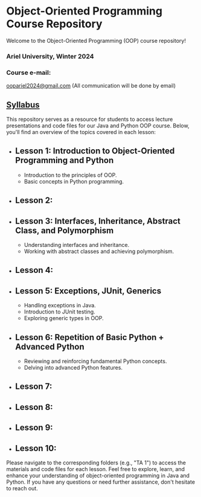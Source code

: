 # Object-Oriented Programming Course Repository 

Welcome to the Object-Oriented Programming (OOP) course repository! 
### Ariel University, Winter 2024

### Course e-mail: 
  oopariel2024@gmail.com (All communication will be done by email)

## [Syllabus](https://github.com/IlanSimchon/OOP_2023_Ariel/blob/main/Syllabus%2B(0).pdf)

This repository serves as a resource for students to access lecture presentations and code files for our Java and Python OOP course. 
Below, you'll find an overview of the topics covered in each lesson:
- ## Lesson 1: Introduction to Object-Oriented Programming and Python
  - Introduction to the principles of OOP.
  - Basic concepts in Python programming.
- ## Lesson 2:
- ## Lesson 3: Interfaces, Inheritance, Abstract Class, and Polymorphism
  - Understanding interfaces and inheritance.
  - Working with abstract classes and achieving polymorphism.
- ## Lesson 4:
- ## Lesson 5: Exceptions, JUnit, Generics
  - Handling exceptions in Java.
  - Introduction to JUnit testing.
  - Exploring generic types in OOP.
- ## Lesson 6: Repetition of Basic Python + Advanced Python
  - Reviewing and reinforcing fundamental Python concepts.
  - Delving into advanced Python features.
- ## Lesson 7:
- ## Lesson 8:
- ## Lesson 9:
- ## Lesson 10:

Please navigate to the corresponding folders (e.g., "TA 1") to access the materials and code files for each lesson.
Feel free to explore, learn, and enhance your understanding of object-oriented programming in Java and Python. If you have any questions or need further assistance, don't hesitate to reach out.
